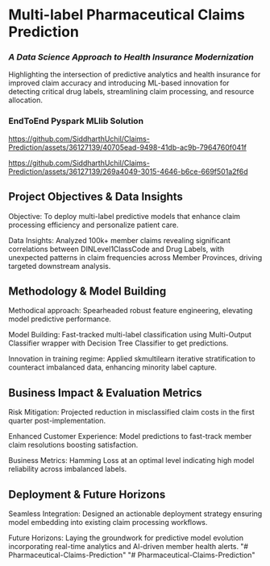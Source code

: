# Multi-label Pharmaceutical Claims Prediction

### _A Data Science Approach to Health Insurance Modernization_

Highlighting the intersection of predictive analytics and health insurance for improved claim accuracy and introducing ML-based innovation for detecting critical drug labels, streamlining claim processing, and resource allocation.

### EndToEnd Pyspark MLlib Solution
https://github.com/SiddharthUchil/Claims-Prediction/assets/36127139/40705ead-9498-41db-ac9b-7964760f041f


https://github.com/SiddharthUchil/Claims-Prediction/assets/36127139/269a4049-3015-4646-b6ce-669f501a2f6d

## Project Objectives & Data Insights

Objective: To deploy multi-label predictive models that enhance claim processing efficiency and personalize patient care.

Data Insights: Analyzed 100k+ member claims revealing significant correlations between DINLevel1ClassCode and Drug Labels, with unexpected patterns in claim frequencies across Member Provinces, driving targeted downstream analysis.

## Methodology & Model Building

Methodical approach: Spearheaded robust feature engineering, elevating model predictive performance.

Model Building: Fast-tracked multi-label classification using Multi-Output Classifier wrapper with Decision Tree Classifier to get predictions.

Innovation in training regime: Applied skmultilearn iterative stratification to counteract imbalanced data, enhancing minority label capture.

## Business Impact & Evaluation Metrics

Risk Mitigation: Projected reduction in misclassified claim costs in the first quarter post-implementation.

Enhanced Customer Experience: Model predictions to fast-track member claim resolutions boosting satisfaction.

Business Metrics: Hamming Loss at an optimal level indicating high model reliability across imbalanced labels.

## Deployment & Future Horizons

Seamless Integration: Designed an actionable deployment strategy ensuring model embedding into existing claim processing workflows.

Future Horizons: Laying the groundwork for predictive model evolution incorporating real-time analytics and AI-driven member health alerts.
"# Pharmaceutical-Claims-Prediction" 
"# Pharmaceutical-Claims-Prediction" 
